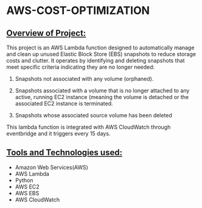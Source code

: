 # AWS-COST-OPTIMIZATION

## <ins>Overview of Project:</ins>
This project is an AWS Lambda function designed to automatically manage and clean up unused Elastic Block Store (EBS) snapshots to reduce storage costs and clutter. It operates by identifying and deleting snapshots that meet specific criteria indicating they are no longer needed:
1) Snapshots not associated with any volume (orphaned).

2) Snapshots associated with a volume that is no longer attached to any active, running EC2 instance (meaning the volume is detached or the associated EC2 instance is terminated.
3) Snapshots whose associated source volume has been deleted

This lambda function is integrated with AWS CloudWatch through eventbridge and it triggers every 15 days.


## <ins>Tools and Technologies used:</ins>
- Amazon Web Services(AWS)
- AWS Lambda
- Python
- AWS EC2
- AWS EBS
- AWS CloudWatch
